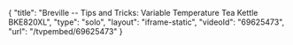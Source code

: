{
    "title": "Breville -- Tips and Tricks: Variable Temperature Tea Kettle BKE820XL",
    "type": "solo",
    "layout": "iframe-static",
    "videoId": "69625473",
    "url": "\/tvpembed\/69625473"
}